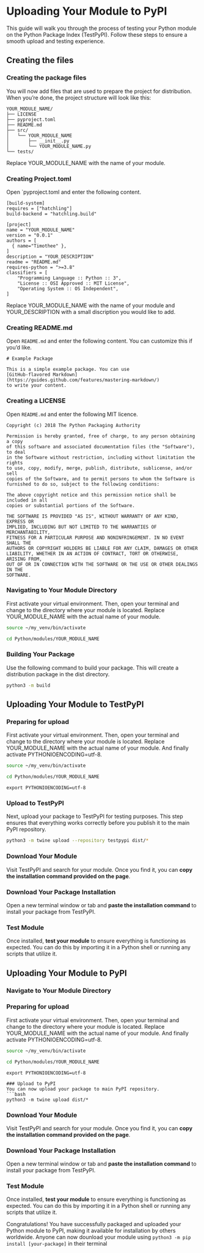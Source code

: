 # Uploading Your Module to PyPI

This guide will walk you through the process of testing your Python module on the Python Package Index (TestPyPI). Follow these steps to ensure a smooth upload and testing experience.

## Creating the files
### Creating the package files
You will now add files that are used to prepare the project for distribution. When you’re done, the project structure will look like this:
```
YOUR_MODULE_NAME/
├── LICENSE
├── pyproject.toml
├── README.md
├── src/
│   └── YOUR_MODULE_NAME
│       ├── __init__.py
│       └── YOUR_MODULE_NAME.py
└── tests/
```
Replace YOUR_MODULE_NAME with the name of your module.

### Creating Project.toml
Open `pyproject.toml and enter the following content.
```
[build-system]
requires = ["hatchling"]
build-backend = "hatchling.build"

[project]
name = "YOUR_MODULE_NAME"
version = "0.0.1"
authors = [
  { name="Timothee" },
]
description = "YOUR_DESCRIPTION"
readme = "README.md"
requires-python = ">=3.8"
classifiers = [
    "Programming Language :: Python :: 3",
    "License :: OSI Approved :: MIT License",
    "Operating System :: OS Independent",
]
```
Replace YOUR_MODULE_NAME with the name of your module and YOUR_DESCRIPTION with a small discription you would like to add.

### Creating README.md
Open `README.md` and enter the following content. You can customize this if you’d like.
```
# Example Package

This is a simple example package. You can use
[GitHub-flavored Markdown](https://guides.github.com/features/mastering-markdown/)
to write your content.
```

### Creating a LICENSE
Open `README.md` and enter the following MIT licence.
```
Copyright (c) 2018 The Python Packaging Authority

Permission is hereby granted, free of charge, to any person obtaining a copy
of this software and associated documentation files (the "Software"), to deal
in the Software without restriction, including without limitation the rights
to use, copy, modify, merge, publish, distribute, sublicense, and/or sell
copies of the Software, and to permit persons to whom the Software is
furnished to do so, subject to the following conditions:

The above copyright notice and this permission notice shall be included in all
copies or substantial portions of the Software.

THE SOFTWARE IS PROVIDED "AS IS", WITHOUT WARRANTY OF ANY KIND, EXPRESS OR
IMPLIED, INCLUDING BUT NOT LIMITED TO THE WARRANTIES OF MERCHANTABILITY,
FITNESS FOR A PARTICULAR PURPOSE AND NONINFRINGEMENT. IN NO EVENT SHALL THE
AUTHORS OR COPYRIGHT HOLDERS BE LIABLE FOR ANY CLAIM, DAMAGES OR OTHER
LIABILITY, WHETHER IN AN ACTION OF CONTRACT, TORT OR OTHERWISE, ARISING FROM,
OUT OF OR IN CONNECTION WITH THE SOFTWARE OR THE USE OR OTHER DEALINGS IN THE
SOFTWARE.
```

### Navigating to Your Module Directory
First activate your virtual environment. Then, open your terminal and change to the directory where your module is located. Replace YOUR_MODULE_NAME with the actual name of your module.
```bash
source ~/my_venv/bin/activate
```
```bash
cd Python/modules/YOUR_MODULE_NAME
```

### Building Your Package
Use the following command to build your package. This will create a distribution package in the dist directory.
```bash
python3 -m build
```


## Uploading Your Module to TestPyPI
### Preparing for upload
First activate your virtual environment. Then, open your terminal and change to the directory where your module is located. Replace YOUR_MODULE_NAME with the actual name of your module. And finally activate PYTHONIOENCODING=utf-8.
```bash
source ~/my_venv/bin/activate
```
```bash
cd Python/modules/YOUR_MODULE_NAME
```
```
export PYTHONIOENCODING=utf-8
```

### Upload to TestPyPI
Next, upload your package to TestPyPI for testing purposes. This step ensures that everything works correctly before you publish it to the main PyPI repository.
```bash
python3 -m twine upload --repository testpypi dist/*
```

### Download Your Module
Visit TestPyPI and search for your module. Once you find it, you can **copy the installation command provided on the page**.

### Download Your Package Installation
Open a new terminal window or tab and **paste the installation command** to install your package from TestPyPI.

### Test Module
Once installed, **test your module** to ensure everything is functioning as expected. You can do this by importing it in a Python shell or running any scripts that utilize it.



## Uploading Your Module to PyPI
### Navigate to Your Module Directory
### Preparing for upload
First activate your virtual environment. Then, open your terminal and change to the directory where your module is located. Replace YOUR_MODULE_NAME with the actual name of your module. And finally activate PYTHONIOENCODING=utf-8.
```bash
source ~/my_venv/bin/activate
```
```bash
cd Python/modules/YOUR_MODULE_NAME
```
```
export PYTHONIOENCODING=utf-8

### Upload to PyPI
You can now upload your package to main PyPI repository.
```bash
python3 -m twine upload dist/*
```

### Download Your Module
Visit TestPyPI and search for your module. Once you find it, you can **copy the installation command provided on the page**.

### Download Your Package Installation
Open a new terminal window or tab and **paste the installation command** to install your package from TestPyPI.

### Test Module
Once installed, **test your module** to ensure everything is functioning as expected. You can do this by importing it in a Python shell or running any scripts that utilize it.


Congratulations! You have successfully packaged and uploaded your Python module to PyPI, making it available for installation by others worldwide. Anyone can now dounload your module using `python3 -m pip install [your-package]` in their terminal
